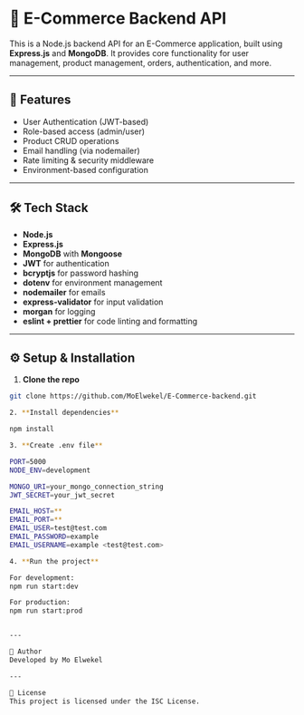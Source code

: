 # 🛒 E-Commerce Backend API

This is a Node.js backend API for an E-Commerce application, built using **Express.js** and **MongoDB**. It provides core functionality for user management, product management, orders, authentication, and more.

---

## 🚀 Features

- User Authentication (JWT-based)
- Role-based access (admin/user)
- Product CRUD operations
- Email handling (via nodemailer)
- Rate limiting & security middleware
- Environment-based configuration

---

## 🛠️ Tech Stack

- **Node.js**
- **Express.js**
- **MongoDB** with **Mongoose**
- **JWT** for authentication
- **bcryptjs** for password hashing
- **dotenv** for environment management
- **nodemailer** for emails
- **express-validator** for input validation
- **morgan** for logging
- **eslint + prettier** for code linting and formatting

---

## ⚙️ Setup & Installation

1. **Clone the repo**

```bash
git clone https://github.com/MoElwekel/E-Commerce-backend.git

2. **Install dependencies**

npm install

3. **Create .env file**

PORT=5000
NODE_ENV=development

MONGO_URI=your_mongo_connection_string
JWT_SECRET=your_jwt_secret

EMAIL_HOST=**
EMAIL_PORT=**
EMAIL_USER=test@test.com
EMAIL_PASSWORD=example
EMAIL_USERNAME=example <test@test.com>

4. **Run the project**

For development:
npm run start:dev

For production:
npm run start:prod


---

🤝 Author
Developed by Mo Elwekel

---

📜 License
This project is licensed under the ISC License.
